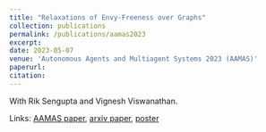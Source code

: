 ```yaml
---
title: "Relaxations of Envy-Freeness over Graphs"
collection: publications
permalink: /publications/aamas2023
excerpt: 
date: 2023-05-07
venue: 'Autonomous Agents and Multiagent Systems 2023 (AAMAS)'
paperurl:
citation: 
---
```


With Rik Sengupta and Vignesh Viswanathan.

Links:
<a href='https://dl.acm.org/doi/abs/10.5555/3545946.3599032'>AAMAS paper</a>,
<a href='https://arxiv.org/abs/2202.10946'>arxiv paper</a>,
<a href='https://justinpayan.github.io/files/FOCS_Poster_EFX_and_Hidden.pdf'>poster</a>

